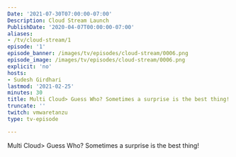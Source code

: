 ```yaml
---
Date: '2021-07-30T07:00:00-07:00'
Description: Cloud Stream Launch
PublishDate: '2020-04-07T00:00:00-07:00'
aliases:
- /tv/cloud-stream/1
episode: '1'
episode_banner: /images/tv/episodes/cloud-stream/0006.png
episode_image: /images/tv/episodes/cloud-stream/0006.png
explicit: 'no'
hosts:
- Sudesh Girdhari
lastmod: '2021-02-25'
minutes: 30
title: Multi Cloud> Guess Who? Sometimes a surprise is the best thing!
truncate: ''
twitch: vmwaretanzu
type: tv-episode

---
```


Multi Cloud> Guess Who? Sometimes a surprise is the best thing!
